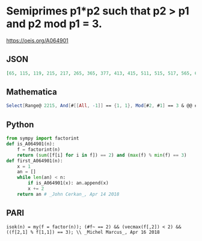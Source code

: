# Semiprimes p1\*p2 such that p2 \> p1 and p2 mod p1 \= 3\.
https://oeis.org/A064901
## JSON
```JSON
[65, 115, 119, 215, 217, 265, 365, 377, 413, 415, 511, 515, 517, 565, 629, 707, 779, 815, 865, 965, 1099, 1115, 1165, 1207, 1243, 1315, 1391, 1393, 1415, 1465, 1501, 1565, 1589, 1687, 1727, 1765, 1769, 1865, 1883, 1915, 1969, 1981, 2165, 2177, 2215]
```
## Mathematica
```Mathematica
Select[Range@ 2215, And[#[[All, -1]] == {1, 1}, Mod[#2, #1] == 3 & @@ #[[All, 1]]] &@ FactorInteger[#] &] (* _Michael De Vlieger_, Apr 12 2018 *)
```
## Python
```Python
from sympy import factorint
def is_A064901(n):
    f = factorint(n)
    return (sum([f[i] for i in f]) == 2) and (max(f) % min(f) == 3)
def first_A064901(n):
    x = 1
    an = []
    while len(an) < n:
        if is_A064901(x): an.append(x)
        x += 2
    return an # _John Cerkan_, Apr 14 2018
```
## PARI
```PARI
isok(n) = my(f = factor(n)); (#f~ == 2) && (vecmax(f[,2]) < 2) && ((f[2,1] % f[1,1]) == 3); \\ _Michel Marcus_, Apr 16 2018
```
